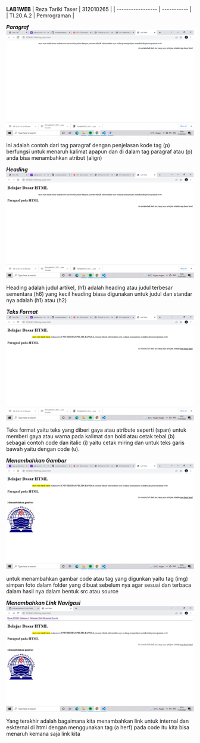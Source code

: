 **LAB1WEB**
| Reza Tariki Taser | 312010265   |
| ----------------- | ----------- |
| TI.20.A.2         | Pemrograman |

***Paragraf***
![menambahkan_paragraf](img/paragraf.png)

ini adalah contoh dari tag paragraf dengan penjelasan kode tag (p) berfungsi untuk menaruh kalimat apapun dan di dalam tag paragraf atau (p) anda bisa menambahkan atribut (align)

***Heading***
![menambahkan_heading](img/Heading.png)

Heading adalah judul artikel, (h1) adalah heading atau judul terbesar sementara (h6) yang kecil heading biasa digunakan untuk judul dan standar nya adalah (h1) atau (h2)

***Teks Format***
![menambahkan_teksformat](img/teks_format.png)

Teks format yaitu teks yang diberi gaya atau atribute seperti (span) untuk memberi gaya atau warna pada kalimat dan bold atau cetak tebal (b) sebagai contoh code dan italic (i) yaitu cetak miring dan untuk teks garis bawah yaitu dengan code (u).

***Menambahkan Gambar***
![menambahkan_gambar](img/menambahkan_gambar.png)

untuk menambahkan gambar code atau tag yang digunkan yaitu tag (img) simpan foto dalam folder yang dibuat sebelum nya agar sesuai dan terbaca dalam hasil nya dalam bentuk src atau source

***Menambahkan Link Navigasi***
![menambahkan_linknavigasi](img/menambahkan_linknavigasi.png)

Yang terakhir adalah bagaimana kita menambahkan link untuk internal dan eskternal di html dengan menggunakan tag (a herf) pada code itu kita bisa menaruh kemana saja link kita